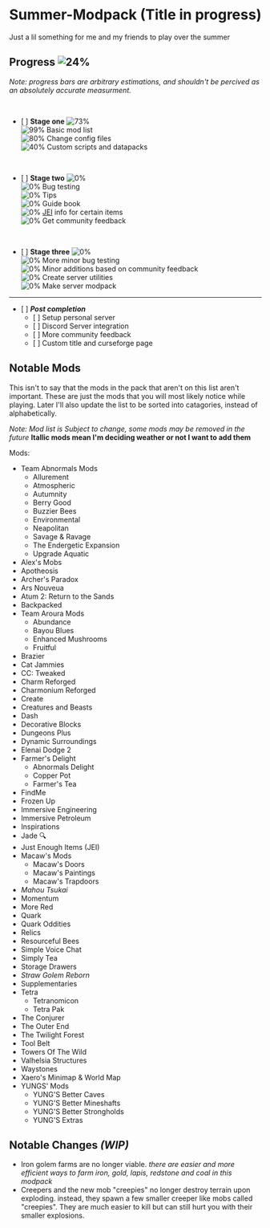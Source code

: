 # Summer-Modpack (Title in progress)
Just a lil something for me and my friends to play over the summer

## Progress ![24%](https://progress-bar.dev/24/)
*Note: progress bars are arbitrary estimations, and shouldn't be percived as an absolutely accurate measurment.*

<br/>

- \[ ] **Stage one** ![73%](https://progress-bar.dev/73)\
![99%](https://progress-bar.dev/99) Basic mod list\
![80%](https://progress-bar.dev/80) Change config files\
![40%](https://progress-bar.dev/40) Custom scripts and datapacks

<br/>

- \[ ] **Stage two** ![0%](https://progress-bar.dev/0)\
![0%](https://progress-bar.dev/0) Bug testing\
![0%](https://progress-bar.dev/0) Tips\
![0%](https://progress-bar.dev/0) Guide book\
![0%](https://progress-bar.dev/0) [JEI](https://www.curseforge.com/minecraft/mc-mods/jei "JEI") info for certain items\
![0%](https://progress-bar.dev/0) Get community feedback

<br/>

- \[ ] **Stage three** ![0%](https://progress-bar.dev/0)\
![0%](https://progress-bar.dev/0) More minor bug testing\
![0%](https://progress-bar.dev/0) Minor additions based on community feedback\
![0%](https://progress-bar.dev/0) Create server utilities\
![0%](https://progress-bar.dev/0) Make server modpack

------------


- \[ ] ***Post completion***
    - \[ ] Setup personal server
    - \[ ] Discord Server integration
    - \[ ] More community feedback
    - \[ ] Custom title and curseforge page
	





## Notable Mods

This isn't to say that the mods in the pack that aren't on this list aren't important. These are just the mods that you will most likely notice while playing.
Later I'll also update the list to be sorted into catagories, instead of alphabetically.

*Note: Mod list is Subject to change, some mods may be removed in the future*
**Itallic mods mean I'm deciding weather or not I want to add them**

Mods:
- Team Abnormals Mods
    - Allurement
    - Atmospheric
    - Autumnity
    - Berry Good
    - Buzzier Bees
    - Environmental
    - Neapolitan
    - Savage & Ravage
    - The Endergetic Expansion
    - Upgrade Aquatic
- Alex's Mobs
- Apotheosis
- Archer's Paradox
- Ars Nouveua
- Atum 2: Return to the Sands
- Backpacked
- Team Aroura Mods
    - Abundance
    - Bayou Blues
    - Enhanced Mushrooms
    - Fruitful
- Brazier
- Cat Jammies
- CC: Tweaked
- Charm Reforged
- Charmonium Reforged
- Create
- Creatures and Beasts
- Dash
- Decorative Blocks
- Dungeons Plus
- Dynamic Surroundings
- Elenai Dodge 2
- Farmer's Delight
    - Abnormals Delight
    - Copper Pot
    - Farmer's Tea
- FindMe
- Frozen Up
- Immersive Engineering
- Immersive Petroleum
- Inspirations
- Jade 🔍
- Just Enough Items (JEI)
- Macaw's Mods
    - Macaw's Doors
    - Macaw's Paintings
    - Macaw's Trapdoors
- *Mahou Tsukai*
- Momentum
- More Red
- Quark
- Quark Oddities
- Relics
- Resourceful Bees
- Simple Voice Chat
- Simply Tea
- Storage Drawers
- *Straw Golem Reborn*
- Supplementaries
- Tetra
    - Tetranomicon
    - Tetra Pak
- The Conjurer
- The Outer End
- The Twilight Forest
- Tool Belt
- Towers Of The Wild
- Valhelsia Structures
- Waystones
- Xaero's Minimap & World Map
- YUNGS' Mods
    - YUNG'S Better Caves
    - YUNG'S Better Mineshafts
    - YUNG'S Better Strongholds
    - YUNG'S Extras

## Notable Changes ***(WIP)***

- Iron golem farms are no longer viable. *there are easier and more efficient ways to farm iron, gold, lapis, redstone and coal in this modpack*
- Creepers and the new mob "creepies" no longer destroy terrain upon exploding. instead, they spawn a few smaller creeper like mobs called "creepies". They are much easier to kill but can still hurt you with their smaller explosions.

